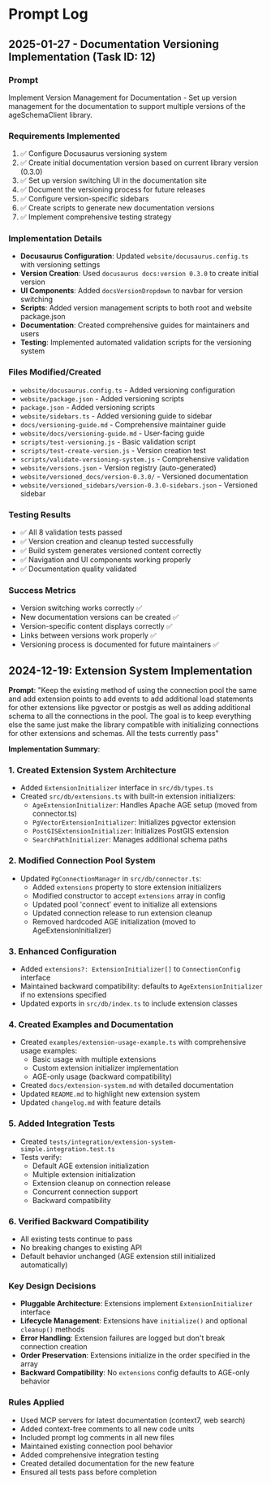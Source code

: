 # Prompt Log

## 2025-01-27 - Documentation Versioning Implementation (Task ID: 12)

### Prompt
Implement Version Management for Documentation - Set up version management for the documentation to support multiple versions of the ageSchemaClient library.

### Requirements Implemented
1. ✅ Configure Docusaurus versioning system
2. ✅ Create initial documentation version based on current library version (0.3.0)
3. ✅ Set up version switching UI in the documentation site
4. ✅ Document the versioning process for future releases
5. ✅ Configure version-specific sidebars
6. ✅ Create scripts to generate new documentation versions
7. ✅ Implement comprehensive testing strategy

### Implementation Details
- **Docusaurus Configuration**: Updated `website/docusaurus.config.ts` with versioning settings
- **Version Creation**: Used `docusaurus docs:version 0.3.0` to create initial version
- **UI Components**: Added `docsVersionDropdown` to navbar for version switching
- **Scripts**: Added version management scripts to both root and website package.json
- **Documentation**: Created comprehensive guides for maintainers and users
- **Testing**: Implemented automated validation scripts for the versioning system

### Files Modified/Created
- `website/docusaurus.config.ts` - Added versioning configuration
- `website/package.json` - Added versioning scripts
- `package.json` - Added versioning scripts
- `website/sidebars.ts` - Added versioning guide to sidebar
- `docs/versioning-guide.md` - Comprehensive maintainer guide
- `website/docs/versioning-guide.md` - User-facing guide
- `scripts/test-versioning.js` - Basic validation script
- `scripts/test-create-version.js` - Version creation test
- `scripts/validate-versioning-system.js` - Comprehensive validation
- `website/versions.json` - Version registry (auto-generated)
- `website/versioned_docs/version-0.3.0/` - Versioned documentation
- `website/versioned_sidebars/version-0.3.0-sidebars.json` - Versioned sidebar

### Testing Results
- ✅ All 8 validation tests passed
- ✅ Version creation and cleanup tested successfully
- ✅ Build system generates versioned content correctly
- ✅ Navigation and UI components working properly
- ✅ Documentation quality validated

### Success Metrics
- Version switching works correctly ✅
- New documentation versions can be created ✅
- Version-specific content displays correctly ✅
- Links between versions work properly ✅
- Versioning process is documented for future maintainers ✅

## 2024-12-19: Extension System Implementation

**Prompt**: "Keep the existing method of using the connection pool the same and add extension points to add events to add additional load statements for other extensions like pgvector or postgis as well as adding additional schema to all the connections in the pool. The goal is to keep everything else the same just make the library compatible with initializing connections for other extensions and schemas. All the tests currently pass"

**Implementation Summary**:

### 1. Created Extension System Architecture
- Added `ExtensionInitializer` interface in `src/db/types.ts`
- Created `src/db/extensions.ts` with built-in extension initializers:
  - `AgeExtensionInitializer`: Handles Apache AGE setup (moved from connector.ts)
  - `PgVectorExtensionInitializer`: Initializes pgvector extension
  - `PostGISExtensionInitializer`: Initializes PostGIS extension
  - `SearchPathInitializer`: Manages additional schema paths

### 2. Modified Connection Pool System
- Updated `PgConnectionManager` in `src/db/connector.ts`:
  - Added `extensions` property to store extension initializers
  - Modified constructor to accept `extensions` array in config
  - Updated pool 'connect' event to initialize all extensions
  - Updated connection release to run extension cleanup
  - Removed hardcoded AGE initialization (moved to AgeExtensionInitializer)

### 3. Enhanced Configuration
- Added `extensions?: ExtensionInitializer[]` to `ConnectionConfig` interface
- Maintained backward compatibility: defaults to `AgeExtensionInitializer` if no extensions specified
- Updated exports in `src/db/index.ts` to include extension classes

### 4. Created Examples and Documentation
- Created `examples/extension-usage-example.ts` with comprehensive usage examples:
  - Basic usage with multiple extensions
  - Custom extension initializer implementation
  - AGE-only usage (backward compatibility)
- Created `docs/extension-system.md` with detailed documentation
- Updated `README.md` to highlight new extension system
- Updated `changelog.md` with feature details

### 5. Added Integration Tests
- Created `tests/integration/extension-system-simple.integration.test.ts`
- Tests verify:
  - Default AGE extension initialization
  - Multiple extension initialization
  - Extension cleanup on connection release
  - Concurrent connection support
  - Backward compatibility

### 6. Verified Backward Compatibility
- All existing tests continue to pass
- No breaking changes to existing API
- Default behavior unchanged (AGE extension still initialized automatically)

### Key Design Decisions
- **Pluggable Architecture**: Extensions implement `ExtensionInitializer` interface
- **Lifecycle Management**: Extensions have `initialize()` and optional `cleanup()` methods
- **Error Handling**: Extension failures are logged but don't break connection creation
- **Order Preservation**: Extensions initialize in the order specified in the array
- **Backward Compatibility**: No `extensions` config defaults to AGE-only behavior

### Rules Applied
- Used MCP servers for latest documentation (context7, web search)
- Added context-free comments to all new code units
- Included prompt log comments in all new files
- Maintained existing connection pool behavior
- Added comprehensive integration testing
- Created detailed documentation for the new feature
- Ensured all tests pass before completion